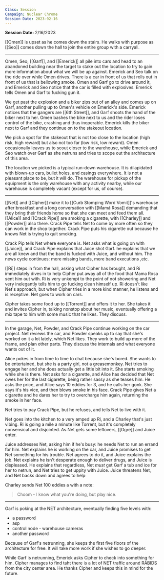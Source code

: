```yaml
---
Class: Session
Campaign: Nuclear Chrome
Session Date: 2023-02-16
---
```

**Session Date:** 2/16/2023

[[Omen]] is upset as he comes down the stairs. He walks with purpose as [[Seo]] comes down the hall to join the entire group with a carryall.

----

Omen, Seo, [[Garf]], and [[Emerick]] all pile into cars and head to an abandoned building near the target to stake out the location to try to gain more information about what we will be up against. Emerick and Seo talk on the ride over while Omen drives. There is a car in front of us that rolls out in front of us that is bellowing smoke. Omen and Garf go to drive around it, and Emerick and Seo notice that the car is filled with explosives. Emerick tells Omen and Garf to fucking gun it.

We get past the explosion and a biker zips out of an alley and comes up on Garf, another pulling up to Omen's vehicle on Emerick's side. Emerick notices that the gangers are [[6th Street]], and Garf shoots the hand of the biker next to her. Omen bashes the bike next to us and the rider loses control of the bike, crashing and thus inoperable. Emerick kills the biker next to Garf and they continue on to the stakeout location.

We pick a spot for the stakeout that is not too close to the location (high risk, high reward) but also not too far (low risk, low reward). Omen occasionally leaves us to scout closer to the warehouse, while Emerick and Seo watch over Garf as she netruns and tries to scope out the architecture of this area.

The location we picked is a typical run-down warehouse. It is dilapidated with blown-up cars, bullet holes, and casings everywhere. It is not a pleasant place to be, but it will do. The warehouse for pickup of the equipment is the only warehouse with any activity nearby, while our warehouse is completely vacant (except for us, of course).

---

[[Net]] and [[Cipher]] make it to [[Curb Stomping Word Vomit]]'s warehouse after breakfast and a long conversation with [[Mamá Rosa]] demanding that they bring their friends home so that she can meet and feed them all. [[Alice]] and [[Crack Pipe]] are smoking a cigarette, with [[Charley]] and [[Powder]] also there. Crack Pipe tells Net to come by more often so they can work in the shop together. Crack Pipe puts his cigarette out because he knows Net is trying to quit smoking.

Crack Pip tells Net where everyone is. Net asks what is going on with [[Juice]], and Crack Pipe explains that Juice shot Garf. he explains that we are all knew and that the band is fucked with Juice, and without him. The news cycle continues: more missing bands, more band executions ,etc.

[[Ri]] steps in from the hall, asking what Cipher has brought, and Ri immediately dives in to help Cipher put away all of the food that Mama Rosa sent him out with. Ri is very unkempt to the point of not showering and Net very inelegantly tells him to go fucking clean himself up. Ri doesn't like Net's approach, but when Cipher tries in a more kind manner, he listens and is receptive. Net goes to work on cars.

Cipher takes some food up to [[Torrent]] and offers it to her. She takes it and invites Cipher in, talking nonstop about her music, eventually offering a mix tape to him with some music that he likes. They discuss.

---

In the garage, Net, Powder, and Crack Pipe continue working on the car project. Net reviews the car, and Powder speaks up to say that she's worked on it a lot lately, which Net likes. They work to build up more of the frame, and plan other parts. They discuss the internals and what everyone wants out of it.

Alice pokes in from time to time to chat because she's bored. She wants to be entertained, but she is a party girl, not a greasemonkey. Net tries to engage her and she does actually get a little bit into it. She starts smoking while she is there. Net asks for a cigarette, and Alice has decided that Net owes her for the last cigarette, being rather sassy as she teases him. He asks the price, and Alice says 10 eddies for 3, and he calls her gonk. She says it's his vice, and  then blows smoke in his face. Crack Pipe gives Net a cigarette and he dares her to try to overcharge him again, returning the smoke in her face.

Net tries to pay Crack Pipe, but he refuses, and tells Net to live with it.

Net goes into the kitchen to a very amped up Ri, and a Charley that's just vibing. Ri is going a mile a minute like Torrent, but it's completely nonsensical and disjointed. As Net gets some leftovers, [[Ogre]] and Juice enter.

Juice addresses Net, asking him if he's busy: he needs Net to run an errand for him. Net explains he is working on the car, and Juice promises to get Net something for his trouble. Net agrees to do it, and Juice explains the job. Net explains he isn't desperate enough to deliver drugs, and Juice is displeased. He explains that regardless, Net *must* get Garf a tub and ice for her to netrun, and Net tries to get uppity with Juice. Juice threatens Net, and Net backs down and agrees to help

Charley sends Net 100 eddies a with a note:
>Choom - I know what you're doing, but play nice.

---

Garf is poking at the NET architecture, eventually finding five levels with:
- a password
- asp
- control node - warehouse cameras
- another password

Because of Garf's netrunning, she keeps the first five floors of the architecture for free. It will take more work if she wishes to go deeper.

While Garf is netrunning, Emerick asks Cipher to check into something for him. Cipher manages to find taht there is a lot of NET traffic around RABIDS from the city center area. He thanks Cipher and keeps this in mind for the future.